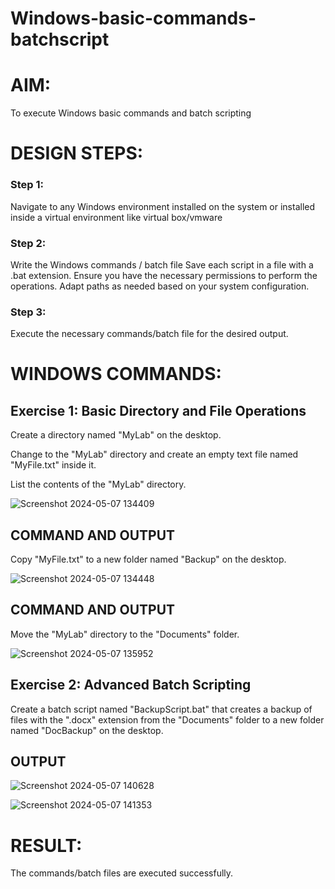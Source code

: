 # Windows-basic-commands-batchscript

# AIM:
To execute Windows basic commands and batch scripting

# DESIGN STEPS:

### Step 1:

Navigate to any Windows environment installed on the system or installed inside a virtual environment like virtual box/vmware 
### Step 2:
Write the Windows commands / batch file
Save each script in a file with a .bat extension.
Ensure you have the necessary permissions to perform the operations.
Adapt paths as needed based on your system configuration.
### Step 3:
Execute the necessary commands/batch file for the desired output. 

# WINDOWS COMMANDS:
## Exercise 1: Basic Directory and File Operations
Create a directory named "MyLab" on the desktop.


Change to the "MyLab" directory and create an empty text file named "MyFile.txt" inside it.

List the contents of the "MyLab" directory.


![Screenshot 2024-05-07 134409](https://github.com/Haripriya132006/Windows-basic-commands-batchscript/assets/144870747/4ec10cee-b818-4d01-8299-5d2d57250087)
## COMMAND AND OUTPUT

Copy "MyFile.txt" to a new folder named "Backup" on the desktop.


![Screenshot 2024-05-07 134448](https://github.com/Haripriya132006/Windows-basic-commands-batchscript/assets/144870747/70565b8a-5840-4eaa-984a-ab99809c6d69)

## COMMAND AND OUTPUT

Move the "MyLab" directory to the "Documents" folder.

![Screenshot 2024-05-07 135952](https://github.com/Haripriya132006/Windows-basic-commands-batchscript/assets/144870747/04d38f24-2681-4fb7-a9a0-ac511891b371)


## Exercise 2: Advanced Batch Scripting
Create a batch script named "BackupScript.bat" that creates a backup of files with the ".docx" extension from the "Documents" folder to a new folder named "DocBackup" on the desktop.






## OUTPUT
![Screenshot 2024-05-07 140628](https://github.com/Haripriya132006/Windows-basic-commands-batchscript/assets/144870747/22c98d2a-dd2b-43c5-8896-c2c28611ad24)

![Screenshot 2024-05-07 141353](https://github.com/Haripriya132006/Windows-basic-commands-batchscript/assets/144870747/8b271ff0-abd5-4a02-898f-343b125b900e)




# RESULT:
The commands/batch files are executed successfully.

